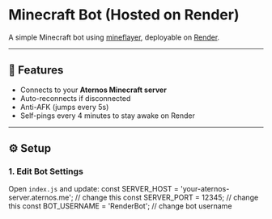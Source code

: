 # Minecraft Bot (Hosted on Render)

A simple Minecraft bot using [mineflayer](https://github.com/PrismarineJS/mineflayer), deployable on [Render](https://render.com).

---

## 🚀 Features
- Connects to your **Aternos Minecraft server**
- Auto-reconnects if disconnected
- Anti-AFK (jumps every 5s)
- Self-pings every 4 minutes to stay awake on Render

---

## ⚙️ Setup

### 1. Edit Bot Settings
Open `index.js` and update:
const SERVER_HOST = 'your-aternos-server.aternos.me'; // change this
const SERVER_PORT = 12345; // change this
const BOT_USERNAME = 'RenderBot'; // change bot username
